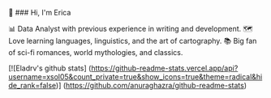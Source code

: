 👋 ### Hi, I'm Erica

📊 Data Analyst with previous experience in writing and development.
🗺️ Love learning languages, linguistics, and the art of cartography.
📚 Big fan of sci-fi romances, world mythologies, and classics.

<!-- GitHub states from https://github.com/anuraghazra/github-readme-states -->
[![Eladrv's github stats] (https://github-readme-stats.vercel.app/api?username=xsol05&count_private=true&show_icons=true&theme=radical&hide_rank=false)]
(https://github.com/anuraghazra/github-readme-stats)
